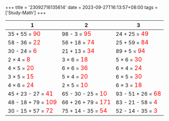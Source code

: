 +++ 
title = '23092716135614' 
date = 2023-09-27T16:13:57+08:00 
tags = ['Study-Math'] 
+++ 

1 | 2 | 3 
-- | -- | -- 
35 + 55 = <font color=red size=4>90</font> | 98 - 3 = <font color=red size=4>95</font> | 24 + 25 = <font color=red size=4>49</font> 
58 - 36 = <font color=red size=4>22</font> | 56 + 18 = <font color=red size=4>74</font> | 25 + 59 = <font color=red size=4>84</font> 
30 - 24 = <font color=red size=4>6</font> | 21 + 13 = <font color=red size=4>34</font> | 89 + 5 = <font color=red size=4>94</font> 
2 × 4 = <font color=red size=4>8</font> | 3 × 6 = <font color=red size=4>18</font> | 5 × 6 = <font color=red size=4>30</font> 
4 × 5 = <font color=red size=4>20</font> | 6 × 6 = <font color=red size=4>36</font> | 6 × 4 = <font color=red size=4>24</font> 
3 × 5 = <font color=red size=4>15</font> | 5 × 4 = <font color=red size=4>20</font> | 6 × 5 = <font color=red size=4>30</font> 
4 × 6 = <font color=red size=4>24</font> | 2 × 5 = <font color=red size=4>10</font> | 6 × 3 = <font color=red size=4>18</font> 
45 + 23 - 27 = <font color=red size=4>41</font> | 65 - 30 - 25 = <font color=red size=4>10</font> | 93 - 51 + 26 = <font color=red size=4>68</font> 
48 - 18 + 79 = <font color=red size=4>109</font> | 66 + 26 + 79 = <font color=red size=4>171</font> | 83 - 21 - 58 = <font color=red size=4>4</font> 
30 - 15 + 57 = <font color=red size=4>72</font> | 75 + 14 - 35 = <font color=red size=4>54</font> | 52 - 14 - 35 = <font color=red size=4>3</font> 

